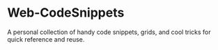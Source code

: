 # Web-CodeSnippets
A personal collection of handy code snippets, grids, and cool tricks for quick reference and reuse.
